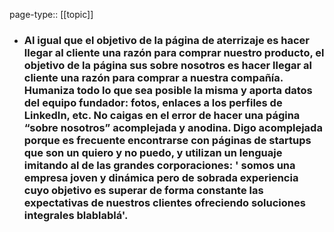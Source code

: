 page-type:: [[topic]]
- ### Al igual que el objetivo de la página de aterrizaje es hacer llegar al cliente una razón para comprar nuestro producto, el objetivo de la página sus sobre nosotros es hacer llegar al cliente una razón para comprar a nuestra compañía. Humaniza todo lo que sea posible la misma y aporta datos del equipo fundador: fotos, enlaces a los perfiles de LinkedIn, etc. No caigas en el error de hacer una página “sobre nosotros” acomplejada y anodina. Digo acomplejada porque es frecuente encontrarse con páginas de startups que son un quiero y no puedo, y utilizan un lenguaje imitando al de las grandes corporaciones: ' somos una empresa joven y dinámica pero de sobrada experiencia cuyo objetivo es superar de forma constante las expectativas de nuestros clientes ofreciendo soluciones integrales blablablá'.



